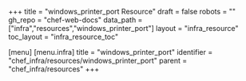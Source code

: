 +++
title = "windows_printer_port Resource"
draft = false
robots = ""
gh_repo = "chef-web-docs"
data_path = ["infra","resources","windows_printer_port"]
layout = "infra_resource"
toc_layout = "infra_resource_toc"

[menu]
  [menu.infra]
    title = "windows_printer_port"
    identifier = "chef_infra/resources/windows_printer_port"
    parent = "chef_infra/resources"
+++

<!-- The contents of this page are automatically generated from the windows_printer_port.yaml file in the data/infra/resources directory. -->
<!-- To suggest a change, edit the https://github.com/chef/chef/blob/main/lib/chef/resource/windows_printer_port.rb file and submit a pull request to the https://github.com/chef/chef repository. -->
<!-- markdownlint-disable-file -->
